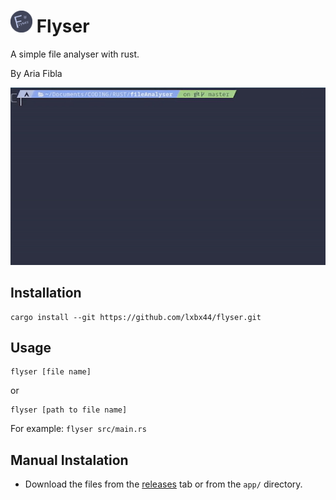 # <img src=".data/icon.png" width="35" height="35"> Flyser

A simple file analyser with rust.

By Aria Fibla

![](.data/gif1.gif)

## Installation

```
cargo install --git https://github.com/lxbx44/flyser.git
```

## Usage


```
flyser [file name]
```

or

```
flyser [path to file name]
```

For example: `flyser src/main.rs`

## Manual Instalation

- Download the files from the [releases](https://github.com/lxbx44/flyser/releases/tag/src) tab or from the `app/` directory.
